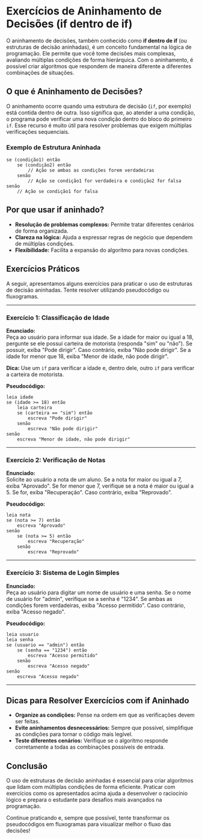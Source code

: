 
# Exercícios de Aninhamento de Decisões (if dentro de if)

O aninhamento de decisões, também conhecido como **if dentro de if** (ou estruturas de decisão aninhadas), é um conceito fundamental na lógica de programação. Ele permite que você tome decisões mais complexas, avaliando múltiplas condições de forma hierárquica. Com o aninhamento, é possível criar algoritmos que respondem de maneira diferente a diferentes combinações de situações.

## O que é Aninhamento de Decisões?

O aninhamento ocorre quando uma estrutura de decisão (`if`, por exemplo) está contida dentro de outra. Isso significa que, ao atender a uma condição, o programa pode verificar uma nova condição dentro do bloco do primeiro `if`. Esse recurso é muito útil para resolver problemas que exigem múltiplas verificações sequenciais.

### Exemplo de Estrutura Aninhada

```pseudocode
se (condição1) então
    se (condição2) então
        // Ação se ambas as condições forem verdadeiras
    senão
        // Ação se condição1 for verdadeira e condição2 for falsa
senão
    // Ação se condição1 for falsa
```

## Por que usar if aninhado?

- **Resolução de problemas complexos:** Permite tratar diferentes cenários de forma organizada.
- **Clareza na lógica:** Ajuda a expressar regras de negócio que dependem de múltiplas condições.
- **Flexibilidade:** Facilita a expansão do algoritmo para novas condições.

## Exercícios Práticos

A seguir, apresentamos alguns exercícios para praticar o uso de estruturas de decisão aninhadas. Tente resolver utilizando pseudocódigo ou fluxogramas.

---

### Exercício 1: Classificação de Idade

**Enunciado:**  
Peça ao usuário para informar sua idade. Se a idade for maior ou igual a 18, pergunte se ele possui carteira de motorista (responda "sim" ou "não"). Se possuir, exiba "Pode dirigir". Caso contrário, exiba "Não pode dirigir". Se a idade for menor que 18, exiba "Menor de idade, não pode dirigir".

**Dica:** Use um `if` para verificar a idade e, dentro dele, outro `if` para verificar a carteira de motorista.

**Pseudocódigo:**
```pseudocode
leia idade
se (idade >= 18) então
    leia carteira
    se (carteira == "sim") então
        escreva "Pode dirigir"
    senão
        escreva "Não pode dirigir"
senão
    escreva "Menor de idade, não pode dirigir"
```

---

### Exercício 2: Verificação de Notas

**Enunciado:**  
Solicite ao usuário a nota de um aluno. Se a nota for maior ou igual a 7, exiba "Aprovado". Se for menor que 7, verifique se a nota é maior ou igual a 5. Se for, exiba "Recuperação". Caso contrário, exiba "Reprovado".

**Pseudocódigo:**
```pseudocode
leia nota
se (nota >= 7) então
    escreva "Aprovado"
senão
    se (nota >= 5) então
        escreva "Recuperação"
    senão
        escreva "Reprovado"
```

---

### Exercício 3: Sistema de Login Simples

**Enunciado:**  
Peça ao usuário para digitar um nome de usuário e uma senha. Se o nome de usuário for "admin", verifique se a senha é "1234". Se ambas as condições forem verdadeiras, exiba "Acesso permitido". Caso contrário, exiba "Acesso negado".

**Pseudocódigo:**
```pseudocode
leia usuario
leia senha
se (usuario == "admin") então
    se (senha == "1234") então
        escreva "Acesso permitido"
    senão
        escreva "Acesso negado"
senão
    escreva "Acesso negado"
```

---

## Dicas para Resolver Exercícios com if Aninhado

- **Organize as condições:** Pense na ordem em que as verificações devem ser feitas.
- **Evite aninhamentos desnecessários:** Sempre que possível, simplifique as condições para tornar o código mais legível.
- **Teste diferentes cenários:** Verifique se o algoritmo responde corretamente a todas as combinações possíveis de entrada.

## Conclusão

O uso de estruturas de decisão aninhadas é essencial para criar algoritmos que lidam com múltiplas condições de forma eficiente. Praticar com exercícios como os apresentados acima ajuda a desenvolver o raciocínio lógico e prepara o estudante para desafios mais avançados na programação.

Continue praticando e, sempre que possível, tente transformar os pseudocódigos em fluxogramas para visualizar melhor o fluxo das decisões!
```
